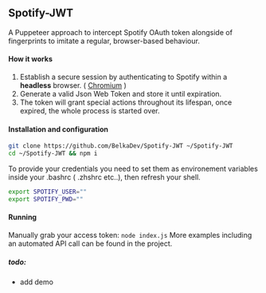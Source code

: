 ## Spotify-JWT
 A Puppeteer approach to intercept Spotify OAuth token alongside of fingerprints to imitate a regular, browser-based behaviour.
#### How it works
1. Establish a secure session by authenticating to Spotify within a **headless** browser. ( [Chromium](https://github.com/puppeteer/puppeteer) )
1. Generate a valid Json Web Token and store it until expiration.
1. The token will grant special actions throughout its lifespan, once expired, the whole process is started over.
#### Installation and configuration
```bash
git clone https://github.com/BelkaDev/Spotify-JWT ~/Spotify-JWT
cd ~/Spotify-JWT && npm i
```
To provide your credentials you need to set them as environement variables inside your .bashrc ( .zhshrc etc..), then refresh your shell.
``` bash
export SPOTIFY_USER=""
export SPOTIFY_PWD=""
```
#### Running
Manually grab your access token:
`node index.js`
More examples including an automated API call can be found in the project.

##### todo:
* add demo